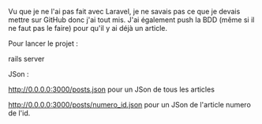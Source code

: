 Vu que je ne l'ai pas fait avec Laravel, je ne savais pas ce que je devais mettre sur GitHub donc j'ai tout mis. J'ai également push la BDD (même si il ne faut pas le faire) pour qu'il y ai déjà un article.



Pour lancer le projet :

rails server



JSon :

http://0.0.0.0:3000/posts.json pour un JSon de tous les articles

http://0.0.0.0:3000/posts/numero_id.json pour un JSon de l'article numero de l'id.
